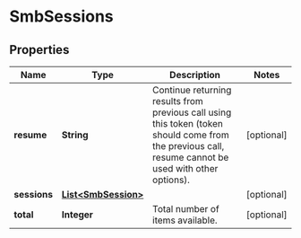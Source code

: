 
# SmbSessions

## Properties
Name | Type | Description | Notes
------------ | ------------- | ------------- | -------------
**resume** | **String** | Continue returning results from previous call using this token (token should come from the previous call, resume cannot be used with other options). |  [optional]
**sessions** | [**List&lt;SmbSession&gt;**](SmbSession.md) |  |  [optional]
**total** | **Integer** | Total number of items available. |  [optional]



